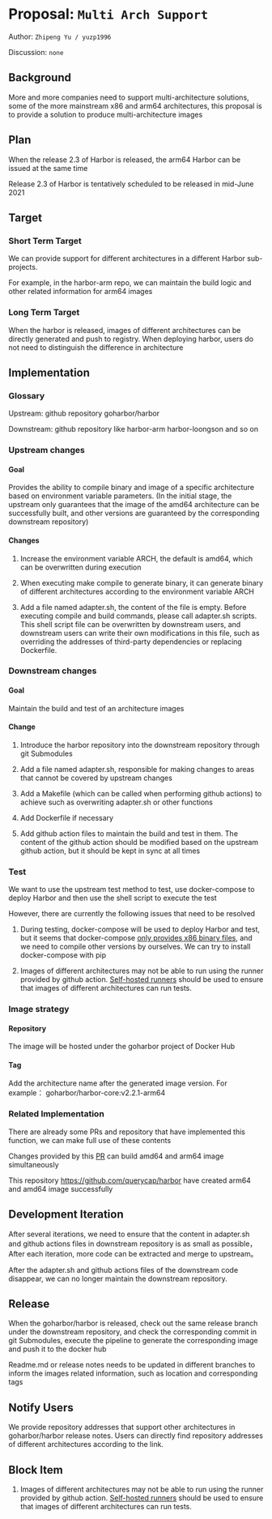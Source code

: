 # Proposal: `Multi Arch Support`

Author: `Zhipeng Yu / yuzp1996`

Discussion: `none`

## Background

More and more companies need to support multi-architecture solutions, some of the more mainstream x86 and arm64 architectures, this proposal is to provide a solution to produce multi-architecture images

## Plan

When the release 2.3 of Harbor is released, the arm64 Harbor can be issued at the same time

Release 2.3 of Harbor is tentatively scheduled to be released in mid-June 2021

## Target

### Short Term Target

We can provide support for different architectures in a different Harbor sub-projects. 

For example, in the harbor-arm repo, we can maintain the build logic and other related information for arm64 images

### Long Term Target

When the harbor is released, images of different architectures can be directly generated and push to registry. When deploying harbor, users do not need to distinguish the difference in architecture

## Implementation

### Glossary

Upstream: github repository goharbor/harbor

Downstream: github repository like harbor-arm harbor-loongson and so on

### Upstream changes

#### Goal

Provides the ability to compile binary and image of a specific architecture based on environment variable parameters. (In the initial stage, the upstream only guarantees that the image of the amd64 architecture can be successfully built, and other versions are guaranteed by the corresponding downstream repository)

#### Changes

1. Increase the environment variable ARCH, the default is amd64, which can be overwritten during execution

2. When executing make compile to generate binary, it can generate binary of different architectures according to the environment variable ARCH

3. Add a file named adapter.sh, the content of the file is empty. Before executing  compile and build commands, please call adapter.sh scripts. This shell script file can be overwritten by downstream users, and downstream users can write their own modifications in this file, such as overriding the addresses of third-party dependencies or replacing Dockerfile.

### Downstream changes 

#### Goal

Maintain the build and test of an architecture images

#### Change

1. Introduce the harbor repository into the downstream repository through git Submodules

2. Add a file named adapter.sh, responsible for making changes to areas that cannot be covered by upstream changes

3. Add a Makefile (which can be called when performing github actions) to achieve such as overwriting adapter.sh or other functions

4. Add Dockerfile if necessary

5. Add github action files to maintain the build and test in them. The content of the github action should be modified based on the upstream github action, but it should be kept in sync at all times

### Test

We want to use the upstream test method to test, use docker-compose to deploy Harbor and then use the shell script to execute the test

However, there are currently the following issues that need to be resolved

1. During testing, docker-compose will be used to deploy Harbor and test, but it seems that docker-compose [only provides x86 binary files](https://github.com/docker/compose/releases), and we need to compile other versions by ourselves. We can try to install docker-compose with pip

2. Images of different architectures may not be able to run using the runner provided by github action. [Self-hosted runners](https://docs.github.com/en/actions/hosting-your-own-runners) should be used to ensure that images of different architectures can run tests.


### Image strategy

#### Repository

The image will be hosted under the goharbor project of Docker Hub

#### Tag

Add the architecture name after the generated image version. For example： goharbor/harbor-core:v2.2.1-arm64


### Related Implementation

There are already some PRs and repository that have implemented this function, we can make full use of these contents

Changes provided by this [PR](https://github.com/goharbor/harbor/pull/13788) can build amd64 and arm64 image simultaneously

This repository  https://github.com/querycap/harbor have created arm64 and amd64 image successfully 



## Development Iteration

After several iterations, we need to ensure that the content in adapter.sh and github actions files in downstream repository is as small as possible，After each iteration, more code can be extracted and merge to upstream。

After the adapter.sh and github actions files of the downstream code disappear, we can no longer maintain the downstream repository.



## Release

When the goharbor/harbor is released, check out the same release branch under the downstream repository, and check the corresponding commit in git Submodules, execute the pipeline to generate the corresponding image and push it to the docker hub

Readme.md or release notes needs to be updated in different branches to inform the images related information, such as location and corresponding tags


## Notify Users

We provide repository addresses that support other architectures in goharbor/harbor release notes. Users can directly find repository addresses of different architectures according to the link.


## Block Item

1. Images of different architectures may not be able to run using the runner provided by github action. [Self-hosted runners](https://docs.github.com/en/actions/hosting-your-own-runners) should be used to ensure that images of different architectures can run tests.
